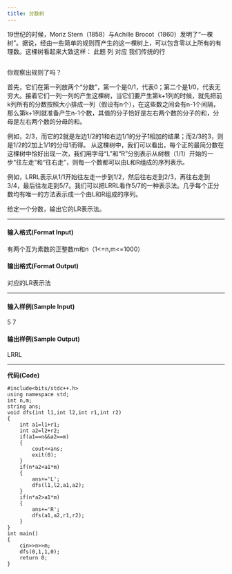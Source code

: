 ```yaml
---
title: 分数树
---
```

<!-- wp:paragraph -->
<p>19世纪的时候，Moriz Stern（1858）与Achille Brocot（1860）发明了“一棵树”。据说，经由一些简单的规则而产生的这一棵树上，可以包含零以上所有的有理数。这棵树看起来大致这样：&nbsp;此题 列 对应 我们传统的行</p>
<!-- /wp:paragraph -->

<!-- wp:image -->
<figure class="wp-block-image"><img src="https://bmh.coderlands.com/upload/image/20230301/20230301151853_99158.jpg" alt=""/></figure>
<!-- /wp:image -->

<!-- wp:paragraph -->
<p>你观察出规则了吗？</p>
<!-- /wp:paragraph -->

<!-- wp:paragraph -->
<p>首先，它们在第一列放两个“分数”，第一个是0/1，代表0；第二个是1/0，代表无穷大。接着它们一列一列的产生这棵树，当它们要产生第k+1列的时候，就先把前k列所有的分数按照大小排成一列（假设有n个），在这些数之间会有n-1个间隔，那么第k+1列就准备产生n-1个数，其值的分子恰好是左右两个数的分子的和，分母是左右两个数的分母的和。</p>
<!-- /wp:paragraph -->

<!-- wp:paragraph -->
<p>例如，2/3，而它的2就是左边1/2的1和右边1/1的分子1相加的结果；而2/3的3，则是1/2的2加上1/1的分母1而得。 从这棵树中，我们可以看出，每个正的最简分数在这棵树中恰好出现一次，我们用字母“L”和“R”分别表示从树根（1/1）开始的一步“往左走”和“往右走”，则每一个数都可以由L和R组成的序列表示。</p>
<!-- /wp:paragraph -->

<!-- wp:paragraph -->
<p>例如，LRRL表示从1/1开始往左走一步到1/2，然后往右走到2/3，再往右走到3/4，最后往左走到5/7。我们可以把LRRL看作5/7的一种表示法。几乎每个正分数均有唯一的方法表示成一个由L和R组成的序列。</p>
<!-- /wp:paragraph -->

<!-- wp:paragraph -->
<p>给定一个分数，输出它的LR表示法。</p>
<!-- /wp:paragraph -->

<!-- wp:separator -->
<hr class="wp-block-separator has-alpha-channel-opacity"/>
<!-- /wp:separator -->

<!-- wp:heading {"level":4} -->
<h4 class="wp-block-heading">输入格式(Format Input)</h4>
<!-- /wp:heading -->

<!-- wp:paragraph -->
<p>有两个互为素数的正整数m和n（1&lt;=n,m&lt;=1000）</p>
<!-- /wp:paragraph -->

<!-- wp:heading {"level":4} -->
<h4 class="wp-block-heading">输出格式(Format Output)</h4>
<!-- /wp:heading -->

<!-- wp:paragraph -->
<p>对应的LR表示法</p>
<!-- /wp:paragraph -->

<!-- wp:separator -->
<hr class="wp-block-separator has-alpha-channel-opacity"/>
<!-- /wp:separator -->

<!-- wp:heading {"level":4} -->
<h4 class="wp-block-heading">输入样例(Sample Input) </h4>
<!-- /wp:heading -->

<!-- wp:paragraph -->
<p>5 7</p>
<!-- /wp:paragraph -->

<!-- wp:heading {"level":4} -->
<h4 class="wp-block-heading">输出样例(Sample Output)</h4>
<!-- /wp:heading -->

<!-- wp:paragraph -->
<p>LRRL</p>
<!-- /wp:paragraph -->

<!-- wp:separator -->
<hr class="wp-block-separator has-alpha-channel-opacity"/>
<!-- /wp:separator -->

<!-- wp:paragraph -->
<p><strong>代码(Code)</strong></p>
<!-- /wp:paragraph -->

<!-- wp:code -->
<pre class="wp-block-code"><code>#include&lt;bits/stdc++.h>
using namespace std;
int n,m;
string ans;
void dfs(int l1,int l2,int r1,int r2)
{
	int a1=l1+r1;
	int a2=l2+r2;
	if(a1==n&amp;&amp;a2==m)	
	{
		cout&lt;&lt;ans;
		exit(0);
	}
	if(n*a2&lt;a1*m)
	{
		ans+='L';
		dfs(l1,l2,a1,a2);
	}
	if(n*a2>a1*m)
	{
		ans+='R';
		dfs(a1,a2,r1,r2);
	}
}
int main()
{
	cin>>n>>m;
	dfs(0,1,1,0); 
	return 0;
}</code></pre>
<!-- /wp:code -->
